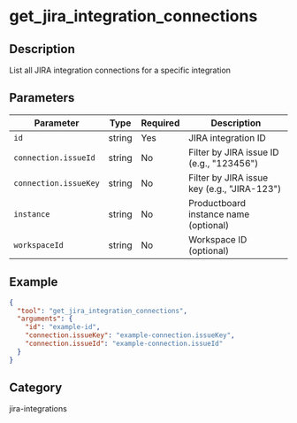 # get_jira_integration_connections

## Description
List all JIRA integration connections for a specific integration

## Parameters

| Parameter | Type | Required | Description |
|-----------|------|----------|-------------|
| `id` | string | Yes | JIRA integration ID |
| `connection.issueId` | string | No | Filter by JIRA issue ID (e.g., "123456") |
| `connection.issueKey` | string | No | Filter by JIRA issue key (e.g., "JIRA-123") |
| `instance` | string | No | Productboard instance name (optional) |
| `workspaceId` | string | No | Workspace ID (optional) |

## Example

```json
{
  "tool": "get_jira_integration_connections",
  "arguments": {
    "id": "example-id",
    "connection.issueKey": "example-connection.issueKey",
    "connection.issueId": "example-connection.issueId"
  }
}
```

## Category
jira-integrations

